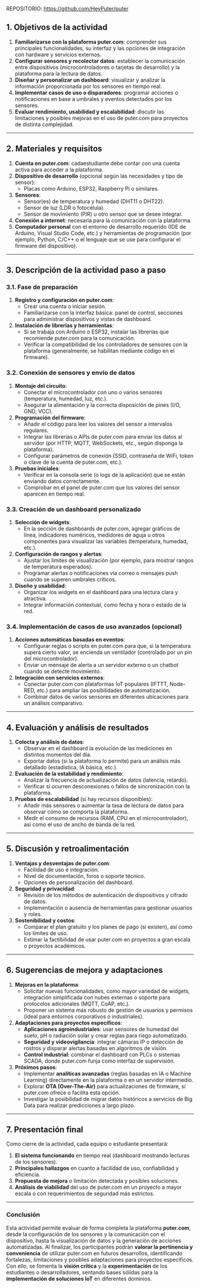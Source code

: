 REPOSITORIO: https://github.com/HeyPuter/puter



## 1. Objetivos de la actividad

1. **Familiarizarse con la plataforma puter.com**: comprender sus principales funcionalidades, su interfaz y las opciones de integración con hardware y servicios externos.  
2. **Configurar sensores y recolectar datos**: establecer la comunicación entre dispositivos (microcontroladores o tarjetas de desarrollo) y la plataforma para la lectura de datos.  
3. **Diseñar y personalizar un dashboard**: visualizar y analizar la información proporcionada por los sensores en tiempo real.  
4. **Implementar casos de uso o disparadores**: programar acciones o notificaciones en base a umbrales y eventos detectados por los sensores.  
5. **Evaluar rendimiento, usabilidad y escalabilidad**: discutir las limitaciones y posibles mejoras en el uso de puter.com para proyectos de distinta complejidad.  

---

## 2. Materiales y requisitos

1. **Cuenta en puter.com**: cadaestudiante debe contar con una cuenta activa para acceder a la plataforma.  
2. **Dispositivo de desarrollo** (opcional según las necesidades y tipo de sensor):  
   - Placas como Arduino, ESP32, Raspberry Pi o similares.  
3. **Sensores**:  
   - Sensor(es) de temperatura y humedad (DHT11 o DHT22).  
   - Sensor de luz (LDR o fotocélula).  
   - Sensor de movimiento (PIR) u otro sensor que se desee integrar.  
4. **Conexión a internet**: necesaria para la comunicación con la plataforma.  
5. **Computador personal** con el entorno de desarrollo requerido (IDE de Arduino, Visual Studio Code, etc.) y herramientas de programación (por ejemplo, Python, C/C++ o el lenguaje que se use para configurar el firmware del dispositivo).

---

## 3. Descripción de la actividad paso a paso

### 3.1. Fase de preparación
1. **Registro y configuración en puter.com**:  
   - Crear una cuenta o iniciar sesión.  
   - Familiarizarse con la interfaz básica: panel de control, secciones para administrar dispositivos y vistas de dashboard.  
2. **Instalación de librerías y herramientas**:  
   - Si se trabaja con Arduino o ESP32, instalar las librerías que recomiende puter.com para la comunicación.  
   - Verificar la compatibilidad de los controladores de sensores con la plataforma (generalmente, se habilitan mediante código en el firmware).

### 3.2. Conexión de sensores y envío de datos
1. **Montaje del circuito**:  
   - Conectar el microcontrolador con uno o varios sensores (temperatura, humedad, luz, etc.).  
   - Asegurar la alimentación y la correcta disposición de pines (I/O, GND, VCC).  
2. **Programación del firmware**:  
   - Añadir el código para leer los valores del sensor a intervalos regulares.  
   - Integrar las librerías o APIs de puter.com para enviar los datos al servidor (por HTTP, MQTT, WebSockets, etc., según disponga la plataforma).  
   - Configurar parámetros de conexión (SSID, contraseña de WiFi, token o clave de la cuenta de puter.com, etc.).  
3. **Pruebas iniciales**:  
   - Verificar en la consola serie (o logs de la aplicación) que se están enviando datos correctamente.  
   - Comprobar en el panel de puter.com que los valores del sensor aparecen en tiempo real.

### 3.3. Creación de un dashboard personalizado
1. **Selección de widgets**:  
   - En la sección de dashboards de puter.com, agregar gráficos de línea, indicadores numéricos, medidores de aguja u otros componentes para visualizar las variables (temperatura, humedad, etc.).  
2. **Configuración de rangos y alertas**:  
   - Ajustar los límites de visualización (por ejemplo, para mostrar rangos de temperatura esperados).  
   - Programar alertas o notificaciones vía correo o mensajes push cuando se superen umbrales críticos.  
3. **Diseño y usabilidad**:  
   - Organizar los widgets en el dashboard para una lectura clara y atractiva.  
   - Integrar información contextual, como fecha y hora o estado de la red.

### 3.4. Implementación de casos de uso avanzados (opcional)
1. **Acciones automáticas basadas en eventos**:  
   - Configurar reglas o scripts en puter.com para que, si la temperatura supera cierto valor, se encienda un ventilador (controlado por un pin del microcontrolador).  
   - Enviar un mensaje de alerta a un servidor externo o un chatbot cuando se detecte movimiento.  
2. **Integración con servicios externos**:  
   - Conectar puter.com con plataformas IoT populares (IFTTT, Node-RED, etc.) para ampliar las posibilidades de automatización.  
   - Combinar datos de varios sensores en diferentes ubicaciones para un análisis comparativo.  

---

## 4. Evaluación y análisis de resultados

1. **Colecta y análisis de datos**:  
   - Observar en el dashboard la evolución de las mediciones en distintos momentos del día.  
   - Exportar datos (si la plataforma lo permite) para un análisis más detallado (estadística, IA básica, etc.).  
2. **Evaluación de la estabilidad y rendimiento**:  
   - Analizar la frecuencia de actualización de datos (latencia, retardo).  
   - Verificar si ocurren desconexiones o fallos de sincronización con la plataforma.  
3. **Pruebas de escalabilidad** (si hay recursos disponibles):  
   - Añadir más sensores o aumentar la tasa de lectura de datos para observar cómo se comporta la plataforma.  
   - Medir el consumo de recursos (RAM, CPU en el microcontrolador), así como el uso de ancho de banda de la red.

---

## 5. Discusión y retroalimentación

1. **Ventajas y desventajas de puter.com**:  
   - Facilidad de uso e integración.  
   - Nivel de documentación, foros o soporte técnico.  
   - Opciones de personalización del dashboard.  
2. **Seguridad y privacidad**:  
   - Revisión de los métodos de autenticación de dispositivos y cifrado de datos.  
   - Implementación o ausencia de herramientas para gestionar usuarios y roles.  
3. **Sostenibilidad y costos**:  
   - Comparar el plan gratuito y los planes de pago (si existen), así como los límites de uso.  
   - Estimar la factibilidad de usar puter.com en proyectos a gran escala o proyectos académicos.

---

## 6. Sugerencias de mejora y adaptaciones

1. **Mejoras en la plataforma**:  
   - Solicitar nuevas funcionalidades, como mayor variedad de widgets, integración simplificada con nubes externas o soporte para protocolos adicionales (MQTT, CoAP, etc.).  
   - Proponer un sistema más robusto de gestión de usuarios y permisos (ideal para entornos corporativos o industriales).  
2. **Adaptaciones para proyectos específicos**:  
   - **Aplicaciones agroindustriales**: usar sensores de humedad del suelo, pH o radiación solar y crear reglas para riego automatizado.  
   - **Seguridad y videovigilancia**: integrar cámaras IP o detección de rostros y disparar alertas basadas en algoritmos de visión.  
   - **Control industrial**: combinar el dashboard con PLCs o sistemas SCADA, donde puter.com funja como interfaz de supervisión.  
3. **Próximos pasos**:  
   - Implementar **analíticas avanzadas** (reglas basadas en IA o Machine Learning) directamente en la plataforma o en un servidor intermedio.  
   - Explorar **OTA (Over-The-Air)** para actualizaciones de firmware, si puter.com ofrece o facilita esta opción.  
   - Investigar la posibilidad de migrar datos históricos a servicios de Big Data para realizar predicciones a largo plazo.

---

## 7. Presentación final

Como cierre de la actividad, cada equipo o estudiante presentará:  
1. **El sistema funcionando** en tiempo real (dashboard mostrando lecturas de los sensores).  
2. **Principales hallazgos** en cuanto a facilidad de uso, confiabilidad y eficiencia.  
3. **Propuesta de mejora** o limitación detectada y posibles soluciones.  
4. **Análisis de viabilidad** del uso de puter.com en un proyecto a mayor escala o con requerimientos de seguridad más estrictos.

---

### Conclusión

Esta actividad permite evaluar de forma completa la plataforma **puter.com**, desde la configuración de los sensores y la comunicación con el dispositivo, hasta la visualización de datos y la generación de acciones automatizadas. Al finalizar, los participantes podrán **valorar la pertinencia y conveniencia** de utilizar puter.com en futuros desarrollos, identificando fortalezas, limitaciones y posibles adaptaciones para proyectos específicos. Con ello, se fomenta la **visión crítica** y la **experimentación** de los estudiantes o desarrolladores, sentando bases sólidas para la **implementación de soluciones IoT** en diferentes dominios.
